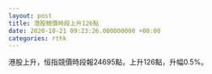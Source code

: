 ```yaml
---
layout: post
title: 港股競價時段上升126點
date: 2020-10-21 09:23:26.000000000 +08:00
categories: rthk
---
```


港股上升，恒指競價時段報24695點，上升126點，升幅0.5%。
